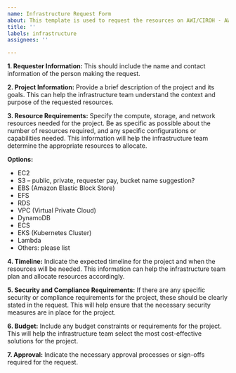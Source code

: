 ```yaml
---
name: Infrastructure Request Form
about: This template is used to request the resources on AWI/CIROH - AWS Infrastructure.
title: ''
labels: infrastructure
assignees: ''

---
```



**1.	Requester Information:**
This should include the name and contact information of the person making the request.



**2.	Project Information:** 
Provide a brief description of the project and its goals. This can help the infrastructure team understand the context and purpose of the requested resources.



**3.	Resource Requirements:** 
Specify the compute, storage, and network resources needed for the project. Be as specific as possible about the number of resources required, and any specific configurations or capabilities needed. This information will help the infrastructure team determine the appropriate resources to allocate.

**Options:**

- EC2
- S3 – public, private, requester pay, bucket name suggestion?
- EBS (Amazon Elastic Block Store)
- EFS
- RDS
- VPC (Virtual Private Cloud)
- DynamoDB
- ECS
- EKS (Kubernetes Cluster)
- Lambda
- Others: please list
 


**4.	Timeline:** 
Indicate the expected timeline for the project and when the resources will be needed. This information can help the infrastructure team plan and allocate resources accordingly.
 


**5.	Security and Compliance Requirements:** 
If there are any specific security or compliance requirements for the project, these should be clearly stated in the request. This will help ensure that the necessary security measures are in place for the project.
 


**6.	Budget:** 
Include any budget constraints or requirements for the project. This will help the infrastructure team select the most cost-effective solutions for the project.
 

 
**7.	Approval:** 
Indicate the necessary approval processes or sign-offs required for the request.
